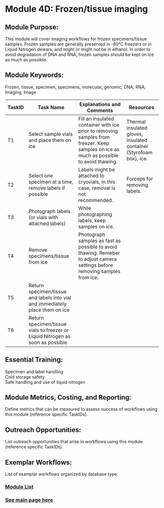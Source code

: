 # Module 4D: Frozen/tissue imaging

## Module Purpose: 
This module will cover imaging workflows for frozen specimens/tissue samples. Frozen samples are generally preserved in -80°C freezers or in Liquid Nitrogen dewars, and might or might not be in ethanol. In order to avoid degradation of DNA and RNA, frozen samples should be kept on ice as much as possible.

## Module Keywords: 
Frozen, tissue, specimen, specimens, molecular, genomic, DNA, RNA, Imaging, Image


| TaskID | Task Name | Explanations and Comments | Resources |
|--------|-----------|---------------------------|-----------|
|T1|Select sample vials and place them on ice |Fill an insulated container with ice prior to removing samples from freezer. Keep samples on ice as much as possible to avoid thawing.| Thermal insulated gloves, insulated container (Styrofoam box), ice.|
|T2|Select one specimen at a time, remove labels if possible|Labels might be attached to cryovials, in this case, removal is not recommended.|Forceps for removing labels.|
|T3|Photograph labels (or vials with attached labels)|While photographing labels, keep samples on ice.||
|T4|Remove specimens/tissue from ice|Photograph samples as fast as possible to avoid thawing. Remeber to adjust camera settings before removing samples from ice.||
|T5|Return specimen/tissue and labels into vial and immediately place them on ice|||
|T6|Return specimen/tissue vials to freezer or Liquid Nitrogen as soon as possible|||


## Essential Training: 
Specimen and label handling   
Cold storage safety  
Safe handling and use of liquid nitrogen  

## Module Metrics, Costing, and Reporting: 
Define metrics that can be measured to assess success of workflows using this module (reference specific TaskIDs).

## Outreach Opportunities: 
List outreach opportunities that arise in workflows using this module (reference specific TaskIDs).

## Exemplar Workflows: 
List of examplar workflows organized by database type.

### [Module List](https://entcollnet.github.io/BugFlow/modules/)
### [See main page here](https://entcollnet.github.io/BugFlow/)
